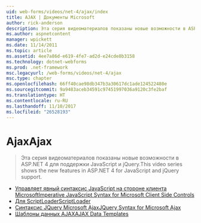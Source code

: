 ```yaml
---
uid: web-forms/videos/net-4/ajax/index
title: AJAX | Документы Microsoft
author: rick-anderson
description: Эта серия видеоматериалов показаны новые возможности в ASP.NET 4 для поддержки JavaScript и jQuery.
ms.author: aspnetcontent
manager: wpickett
ms.date: 11/14/2011
ms.topic: article
ms.assetid: 4ee7a86d-e619-4fe7-ad2d-e24cde8b3158
ms.technology: dotnet-webforms
ms.prod: .net-framework
msc.legacyurl: /web-forms/videos/net-4/ajax
msc.type: chapter
ms.openlocfilehash: 66ff40cae98db347b3a30617dc1ade124522480e
ms.sourcegitcommit: 9a9483aceb34591c97451997036a9120c3fe2baf
ms.translationtype: HT
ms.contentlocale: ru-RU
ms.lasthandoff: 11/10/2017
ms.locfileid: "26528193"
---
```

<a name="ajax"></a><span data-ttu-id="fa26f-103">Ajax</span><span class="sxs-lookup"><span data-stu-id="fa26f-103">Ajax</span></span>
====================
> <span data-ttu-id="fa26f-104">Эта серия видеоматериалов показаны новые возможности в ASP.NET 4 для поддержки JavaScript и jQuery.</span><span class="sxs-lookup"><span data-stu-id="fa26f-104">This video series shows the new features in ASP.NET 4 for JavaScript and jQuery support.</span></span>


- [<span data-ttu-id="fa26f-105">Управляет явный синтаксис JavaScript на стороне клиента Microsoft</span><span class="sxs-lookup"><span data-stu-id="fa26f-105">Imperative JavaScript Syntax for Microsoft Client Side Controls</span></span>](aspnet-4-quick-hit-imperative-javascript-syntax-for-microsoft-client-side-controls.md)
- [<span data-ttu-id="fa26f-106">Для ScriptLoader</span><span class="sxs-lookup"><span data-stu-id="fa26f-106">ScriptLoader</span></span>](aspnet-4-quick-hit-the-scriptloader.md)
- [<span data-ttu-id="fa26f-107">Синтаксис JQuery Microsoft Ajax</span><span class="sxs-lookup"><span data-stu-id="fa26f-107">JQuery Syntax for Microsoft Ajax</span></span>](aspnet-4-quick-hit-jquery-syntax-for-microsoft-ajax.md)
- [<span data-ttu-id="fa26f-108">Шаблоны данных AJAX</span><span class="sxs-lookup"><span data-stu-id="fa26f-108">AJAX Data Templates</span></span>](aspnet-4-quick-hit-ajax-data-templates.md)
